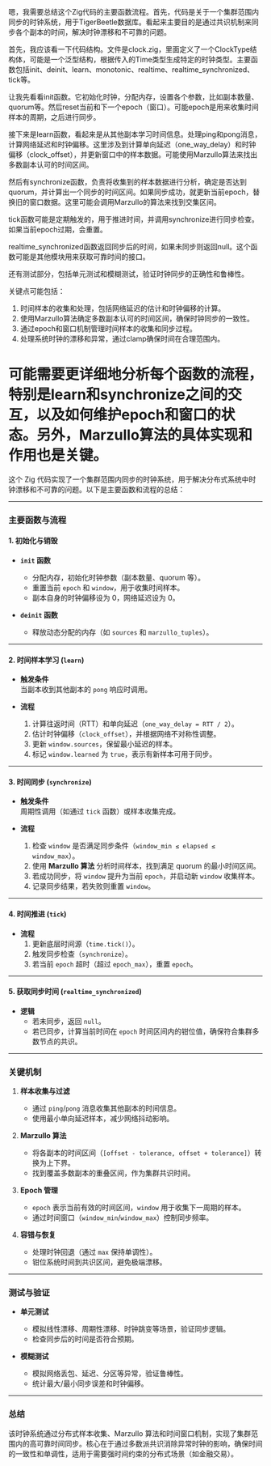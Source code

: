 嗯，我需要总结这个Zig代码的主要函数流程。首先，代码是关于一个集群范围内同步的时钟系统，用于TigerBeetle数据库。看起来主要目的是通过共识机制来同步各个副本的时间，解决时钟漂移和不可靠的问题。

首先，我应该看一下代码结构。文件是clock.zig，里面定义了一个ClockType结构体，可能是一个泛型结构，根据传入的Time类型生成特定的时钟类型。主要函数包括init、deinit、learn、monotonic、realtime、realtime_synchronized、tick等。

让我先看看init函数。它初始化时钟，分配内存，设置各个参数，比如副本数量、quorum等。然后reset当前和下一个epoch（窗口）。可能epoch是用来收集时间样本的周期，之后进行同步。

接下来是learn函数，看起来是从其他副本学习时间信息。处理ping和pong消息，计算网络延迟和时钟偏移。这里涉及到计算单向延迟（one_way_delay）和时钟偏移（clock_offset），并更新窗口中的样本数据。可能使用Marzullo算法来找出多数副本认可的时间区间。

然后有synchronize函数，负责将收集到的样本数据进行分析，确定是否达到quorum，并计算出一个同步的时间区间。如果同步成功，就更新当前epoch，替换旧的窗口数据。这里可能会调用Marzullo的算法来找到交集区间。

tick函数可能是定期触发的，用于推进时间，并调用synchronize进行同步检查。如果当前epoch过期，会重置。

realtime_synchronized函数返回同步后的时间，如果未同步则返回null。这个函数可能是其他模块用来获取可靠时间的接口。

还有测试部分，包括单元测试和模糊测试，验证时钟同步的正确性和鲁棒性。

关键点可能包括：

1. 时间样本的收集和处理，包括网络延迟的估计和时钟偏移的计算。
2. 使用Marzullo算法确定多数副本认可的时间区间，确保时钟同步的一致性。
3. 通过epoch和窗口机制管理时间样本的收集和同步过程。
4. 处理系统时钟的漂移和异常，通过clamp确保时间在合理范围内。

可能需要更详细地分析每个函数的流程，特别是learn和synchronize之间的交互，以及如何维护epoch和窗口的状态。另外，Marzullo算法的具体实现和作用也是关键。
================================================
这个 Zig 代码实现了一个集群范围内同步的时钟系统，用于解决分布式系统中时钟漂移和不可靠的问题。以下是主要函数和流程的总结：

---

### **主要函数与流程**

#### **1. 初始化与销毁**
- **`init` 函数**  
  - 分配内存，初始化时钟参数（副本数量、quorum 等）。
  - 重置当前 `epoch` 和 `window`，用于收集时间样本。
  - 副本自身的时钟偏移设为 0，网络延迟设为 0。

- **`deinit` 函数**  
  - 释放动态分配的内存（如 `sources` 和 `marzullo_tuples`）。

---

#### **2. 时间样本学习 (`learn`)**
- **触发条件**  
  当副本收到其他副本的 `pong` 响应时调用。
  
- **流程**  
  1. 计算往返时间（RTT）和单向延迟（`one_way_delay = RTT / 2`）。
  2. 估计时钟偏移（`clock_offset`），并根据网络不对称性调整。
  3. 更新 `window.sources`，保留最小延迟的样本。
  4. 标记 `window.learned` 为 `true`，表示有新样本可用于同步。

---

#### **3. 时间同步 (`synchronize`)**
- **触发条件**  
  周期性调用（如通过 `tick` 函数）或样本收集完成。
  
- **流程**  
  1. 检查 `window` 是否满足同步条件（`window_min ≤ elapsed ≤ window_max`）。
  2. 使用 **Marzullo 算法** 分析时间样本，找到满足 quorum 的最小时间区间。
  3. 若成功同步，将 `window` 提升为当前 `epoch`，并启动新 `window` 收集样本。
  4. 记录同步结果，若失败则重置 `window`。

---

#### **4. 时间推进 (`tick`)**
- **流程**  
  1. 更新底层时间源（`time.tick()`）。
  2. 触发同步检查（`synchronize`）。
  3. 若当前 `epoch` 超时（超过 `epoch_max`），重置 `epoch`。

---

#### **5. 获取同步时间 (`realtime_synchronized`)**
- **逻辑**  
  - 若未同步，返回 `null`。
  - 若已同步，计算当前时间在 `epoch` 时间区间内的钳位值，确保符合集群多数节点的共识。

---

### **关键机制**
1. **样本收集与过滤**  
   - 通过 `ping`/`pong` 消息收集其他副本的时间信息。
   - 使用最小单向延迟样本，减少网络抖动影响。

2. **Marzullo 算法**  
   - 将各副本的时间区间（`[offset - tolerance, offset + tolerance]`）转换为上下界。
   - 找到覆盖多数副本的重叠区间，作为集群共识时间。

3. **Epoch 管理**  
   - `epoch` 表示当前有效的时间区间，`window` 用于收集下一周期的样本。
   - 通过时间窗口（`window_min`/`window_max`）控制同步频率。

4. **容错与恢复**  
   - 处理时钟回退（通过 `max` 保持单调性）。
   - 钳位系统时间到共识区间，避免极端漂移。

---

### **测试与验证**
- **单元测试**  
  - 模拟线性漂移、周期性漂移、时钟跳变等场景，验证同步逻辑。
  - 检查同步后的时间是否符合预期。

- **模糊测试**  
  - 模拟网络丢包、延迟、分区等异常，验证鲁棒性。
  - 统计最大/最小同步误差和时钟偏移。

---

### **总结**
该时钟系统通过分布式样本收集、Marzullo 算法和时间窗口机制，实现了集群范围内的高可靠时间同步。核心在于通过多数派共识消除异常时钟的影响，确保时间的一致性和单调性，适用于需要强时间约束的分布式场景（如金融交易）。